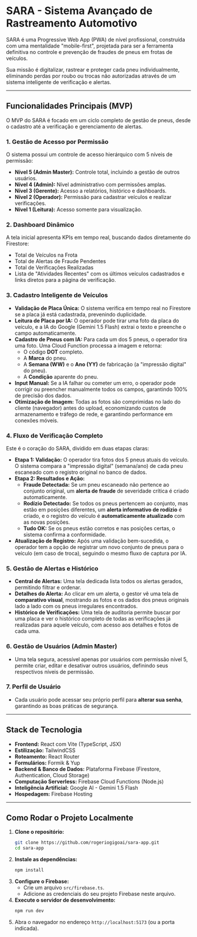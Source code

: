 # SARA - Sistema Avançado de Rastreamento Automotivo

SARA é uma Progressive Web App (PWA) de nível profissional, construída com uma mentalidade "mobile-first", projetada para ser a ferramenta definitiva no controle e prevenção de fraudes de pneus em frotas de veículos.

Sua missão é digitalizar, rastrear e proteger cada pneu individualmente, eliminando perdas por roubo ou trocas não autorizadas através de um sistema inteligente de verificação e alertas.

---

## Funcionalidades Principais (MVP)

O MVP do SARA é focado em um ciclo completo de gestão de pneus, desde o cadastro até a verificação e gerenciamento de alertas.

### 1. Gestão de Acesso por Permissão
O sistema possui um controle de acesso hierárquico com 5 níveis de permissão:
- **Nível 5 (Admin Master):** Controle total, incluindo a gestão de outros usuários.
- **Nível 4 (Admin):** Nível administrativo com permissões amplas.
- **Nível 3 (Gerente):** Acesso a relatórios, histórico e dashboards.
- **Nível 2 (Operador):** Permissão para cadastrar veículos e realizar verificações.
- **Nível 1 (Leitura):** Acesso somente para visualização.

### 2. Dashboard Dinâmico
A tela inicial apresenta KPIs em tempo real, buscando dados diretamente do Firestore:
- Total de Veículos na Frota
- Total de Alertas de Fraude Pendentes
- Total de Verificações Realizadas
- Lista de "Atividades Recentes" com os últimos veículos cadastrados e links diretos para a página de verificação.

### 3. Cadastro Inteligente de Veículos
- **Validação de Placa Única:** O sistema verifica em tempo real no Firestore se a placa já está cadastrada, prevenindo duplicidade.
- **Leitura de Placa por IA:** O operador pode tirar uma foto da placa do veículo, e a IA do Google (Gemini 1.5 Flash) extrai o texto e preenche o campo automaticamente.
- **Cadastro de Pneus com IA:** Para cada um dos 5 pneus, o operador tira uma foto. Uma Cloud Function processa a imagem e retorna:
  - O código **DOT** completo.
  - A **Marca** do pneu.
  - A **Semana (WW)** e o **Ano (YY)** de fabricação (a "impressão digital" do pneu).
  - A **Condição** aparente do pneu.
- **Input Manual:** Se a IA falhar ou cometer um erro, o operador pode corrigir ou preencher manualmente todos os campos, garantindo 100% de precisão dos dados.
- **Otimização de Imagem:** Todas as fotos são comprimidas no lado do cliente (navegador) antes do upload, economizando custos de armazenamento e tráfego de rede, e garantindo performance em conexões móveis.

### 4. Fluxo de Verificação Completo
Este é o coração do SARA, dividido em duas etapas claras:
- **Etapa 1: Validação:** O operador tira fotos dos 5 pneus atuais do veículo. O sistema compara a "impressão digital" (semana/ano) de cada pneu escaneado com o registro original no banco de dados.
- **Etapa 2: Resultados e Ação:**
  - **Fraude Detectada:** Se um pneu escaneado não pertence ao conjunto original, um **alerta de fraude** de severidade crítica é criado automaticamente.
  - **Rodízio Detectado:** Se todos os pneus pertencem ao conjunto, mas estão em posições diferentes, um **alerta informativo de rodízio** é criado, e o registro do veículo é **automaticamente atualizado** com as novas posições.
  - **Tudo OK:** Se os pneus estão corretos e nas posições certas, o sistema confirma a conformidade.
- **Atualização de Registro:** Após uma validação bem-sucedida, o operador tem a opção de registrar um novo conjunto de pneus para o veículo (em caso de troca), seguindo o mesmo fluxo de captura por IA.

### 5. Gestão de Alertas e Histórico
- **Central de Alertas:** Uma tela dedicada lista todos os alertas gerados, permitindo filtrar e ordenar.
- **Detalhes do Alerta:** Ao clicar em um alerta, o gestor vê uma tela de **comparativo visual**, mostrando as fotos e os dados dos pneus originais lado a lado com os pneus irregulares encontrados.
- **Histórico de Verificações:** Uma tela de auditoria permite buscar por uma placa e ver o histórico completo de todas as verificações já realizadas para aquele veículo, com acesso aos detalhes e fotos de cada uma.

### 6. Gestão de Usuários (Admin Master)
- Uma tela segura, acessível apenas por usuários com permissão nível 5, permite criar, editar e desativar outros usuários, definindo seus respectivos níveis de permissão.

### 7. Perfil de Usuário
- Cada usuário pode acessar seu próprio perfil para **alterar sua senha**, garantindo as boas práticas de segurança.

---

## Stack de Tecnologia

- **Frontend:** React com Vite (TypeScript, JSX)
- **Estilização:** TailwindCSS
- **Roteamento:** React Router
- **Formulários:** Formik & Yup
- **Backend & Banco de Dados:** Plataforma Firebase (Firestore, Authentication, Cloud Storage)
- **Computação Serverless:** Firebase Cloud Functions (Node.js)
- **Inteligência Artificial:** Google AI - Gemini 1.5 Flash
- **Hospedagem:** Firebase Hosting

---

## Como Rodar o Projeto Localmente

1.  **Clone o repositório:**
    ```bash
    git clone https://github.com/rogeriogigoai/sara-app.git
    cd sara-app
    ```
2.  **Instale as dependências:**
    ```bash
    npm install
    ```
3.  **Configure o Firebase:**
    - Crie um arquivo `src/firebase.ts`.
    - Adicione as credenciais do seu projeto Firebase neste arquivo.
4.  **Execute o servidor de desenvolvimento:**
    ```bash
    npm run dev
    ```
5.  Abra o navegador no endereço `http://localhost:5173` (ou a porta indicada).
